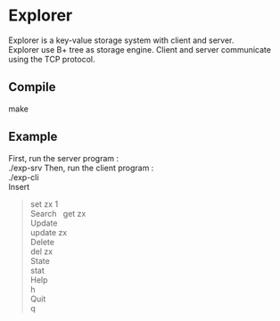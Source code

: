 # Explorer
Explorer is a key-value storage system with client and server.   
Explorer use B+ tree as storage engine. Client and server communicate using the TCP protocol.
## Compile
make

## Example  
First, run the server program :  
./exp-srv
Then, run the client program :   
./exp-cli   
Insert
> set zx 1  
Search  
> get zx  
Update  
> update zx  
Delete  
> del zx  
State  
> stat  
Help  
> h  
Quit  
> q
